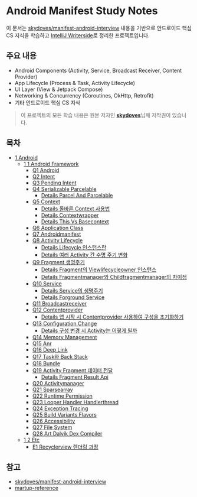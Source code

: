 # Android Manifest Study Notes

이 문서는 [skydoves/manifest-android-interview](https://github.com/skydoves/manifest-android-interview) 내용을 기반으로 안드로이드 핵심 CS 지식을 학습하고 [IntelliJ Writerside](https://www.jetbrains.com/writerside/)로 정리한 프로젝트입니다.

## 주요 내용

-   Android Components (Activity, Service, Broadcast Receiver, Content Provider)
-   App Lifecycle (Process & Task, Activity Lifecycle)
-   UI Layer (View & Jetpack Compose)
-   Networking & Concurrency (Coroutines, OkHttp, Retrofit)
-   기타 안드로이드 핵심 CS 지식

> 이 프로젝트의 모든 학습 내용은 원본 저자인 [**skydoves**](https://github.com/skydoves)님께 저작권이 있습니다.

## 목차
* [1 Android](https://ckgod.github.io/ManifestAndroid/1-android.html)
  * [1 1 Android Framework](https://ckgod.github.io/ManifestAndroid/1-1-android-framework.html)
    * [Q1 Android](https://ckgod.github.io/ManifestAndroid/q1-android.html)
    * [Q2 Intent](https://ckgod.github.io/ManifestAndroid/q2-intent.html)
    * [Q3 Pending Intent](https://ckgod.github.io/ManifestAndroid/q3-pending-intent.html)
    * [Q4 Serializable Parcelable](https://ckgod.github.io/ManifestAndroid/q4-serializable-parcelable.html)
      * [Details Parcel And Parcelable](https://ckgod.github.io/ManifestAndroid/details-parcel-and-parcelable.html)
    * [Q5 Context](https://ckgod.github.io/ManifestAndroid/q5-context.html)
      * [Details 올바른 Context 사용법](https://ckgod.github.io/ManifestAndroid/details-올바른-context-사용법.html)
      * [Details Contextwrapper](https://ckgod.github.io/ManifestAndroid/details-contextwrapper.html)
      * [Details This Vs Basecontext](https://ckgod.github.io/ManifestAndroid/details-this-vs-basecontext.html)
    * [Q6 Application Class](https://ckgod.github.io/ManifestAndroid/q6-application-class.html)
    * [Q7 Androidmanifest](https://ckgod.github.io/ManifestAndroid/q7-androidmanifest.html)
    * [Q8 Activity Lifecycle](https://ckgod.github.io/ManifestAndroid/q8-activity-lifecycle.html)
      * [Details Lifecycle 인스턴스란](https://ckgod.github.io/ManifestAndroid/details-lifecycle-인스턴스란.html)
      * [Details 여러 Activity 간 수명 주기 변화](https://ckgod.github.io/ManifestAndroid/details-여러-activity-간-수명-주기-변화.html)
    * [Q9 Fragment 생명주기](https://ckgod.github.io/ManifestAndroid/q9-fragment-생명주기.html)
      * [Details Fragment의 Viewlifecycleowner 인스턴스](https://ckgod.github.io/ManifestAndroid/details-fragment의-viewlifecycleowner-인스턴스.html)
      * [Details Fragmentmanager와 Childfragmentmanager의 차이점](https://ckgod.github.io/ManifestAndroid/details-fragmentmanager와-childfragmentmanager의-차이점.html)
    * [Q10 Service](https://ckgod.github.io/ManifestAndroid/q10-service.html)
      * [Details Service의 생명주기](https://ckgod.github.io/ManifestAndroid/details-service의-생명주기.html)
      * [Details Forground Service](https://ckgod.github.io/ManifestAndroid/details-forground-service.html)
    * [Q11 Broadcastreceiver](https://ckgod.github.io/ManifestAndroid/q11-broadcastreceiver.html)
    * [Q12 Contentprovider](https://ckgod.github.io/ManifestAndroid/q12-contentprovider.html)
      * [Details 앱 시작 시 Contentprovider 사용하여 구성을 초기화하기](https://ckgod.github.io/ManifestAndroid/details-앱-시작-시-contentprovider-사용하여-구성을-초기화하기.html)
    * [Q13 Configuration Change](https://ckgod.github.io/ManifestAndroid/q13-configuration-change.html)
      * [Details 구성 변경 시 Activity는 어떻게 될까](https://ckgod.github.io/ManifestAndroid/details-구성-변경-시-activity는-어떻게-될까.html)
    * [Q14 Memory Management](https://ckgod.github.io/ManifestAndroid/q14-memory-management.html)
    * [Q15 Anr](https://ckgod.github.io/ManifestAndroid/q15-anr.html)
    * [Q16 Deep Link](https://ckgod.github.io/ManifestAndroid/q16-deep-link.html)
    * [Q17 Task와 Back Stack](https://ckgod.github.io/ManifestAndroid/q17-task와-back-stack.html)
    * [Q18 Bundle](https://ckgod.github.io/ManifestAndroid/q18-bundle.html)
    * [Q19 Activity Fragment 데이터 전달](https://ckgod.github.io/ManifestAndroid/q19-activity-fragment-데이터-전달.html)
      * [Details Fragment Result Api](https://ckgod.github.io/ManifestAndroid/details-fragment-result-api.html)
    * [Q20 Activitymanager](https://ckgod.github.io/ManifestAndroid/q20-activitymanager.html)
    * [Q21 Sparsearray](https://ckgod.github.io/ManifestAndroid/q21-sparsearray.html)
    * [Q22 Runtime Permission](https://ckgod.github.io/ManifestAndroid/q22-runtime-permission.html)
    * [Q23 Looper Handler Handlerthread](https://ckgod.github.io/ManifestAndroid/q23-looper-handler-handlerthread.html)
    * [Q24 Exception Tracing](https://ckgod.github.io/ManifestAndroid/q24-exception-tracing.html)
    * [Q25 Build Variants Flavors](https://ckgod.github.io/ManifestAndroid/q25-build-variants-flavors.html)
    * [Q26 Accessibility](https://ckgod.github.io/ManifestAndroid/q26-accessibility.html)
    * [Q27 File System](https://ckgod.github.io/ManifestAndroid/q27-file-system.html)
    * [Q28 Art Dalvik Dex Compiler](https://ckgod.github.io/ManifestAndroid/q28-art-dalvik-dex-compiler.html)
  * [1 2 Etc](https://ckgod.github.io/ManifestAndroid/1-2-etc.html)
    * [E1 Recyclerview 렌더링 과정](https://ckgod.github.io/ManifestAndroid/e1-recyclerview-렌더링-과정.html)
## 참고
- [skydoves/manifest-android-interview](https://github.com/skydoves/manifest-android-interview)
- [martup-reference](https://www.jetbrains.com/help/writerside/markup-reference.html) 